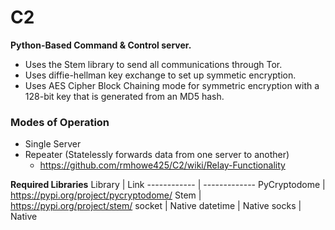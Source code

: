 # C2

**Python-Based Command & Control server.**

* Uses the Stem library to send all communications through Tor.
* Uses diffie-hellman key exchange to set up symmetic encryption.
* Uses AES Cipher Block Chaining mode for symmetric encryption with a 128-bit key that is generated from an MD5 hash.

### Modes of Operation
* Single Server
* Repeater (Statelessly forwards data from one server to another)
   * https://github.com/rmhowe425/C2/wiki/Relay-Functionality

**Required Libraries**
Library | Link
------------ | -------------
PyCryptodome | https://pypi.org/project/pycryptodome/
Stem | https://pypi.org/project/stem/
socket | Native
datetime | Native
socks | Native

